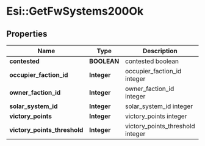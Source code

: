 # Esi::GetFwSystems200Ok

## Properties
Name | Type | Description | Notes
------------ | ------------- | ------------- | -------------
**contested** | **BOOLEAN** | contested boolean | 
**occupier_faction_id** | **Integer** | occupier_faction_id integer | 
**owner_faction_id** | **Integer** | owner_faction_id integer | 
**solar_system_id** | **Integer** | solar_system_id integer | 
**victory_points** | **Integer** | victory_points integer | 
**victory_points_threshold** | **Integer** | victory_points_threshold integer | 


